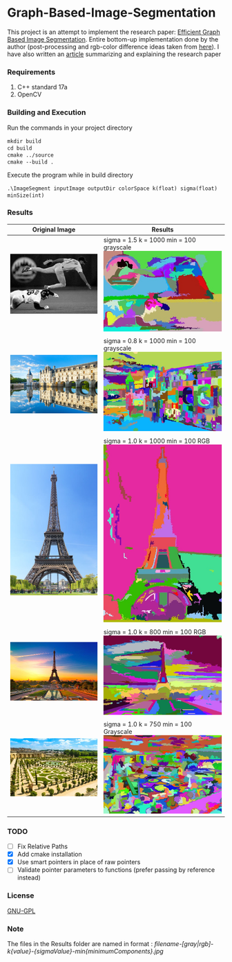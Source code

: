 # Graph-Based-Image-Segmentation
This project is an attempt to implement the research paper: [Efficient Graph Based Image Segmentation](http://people.cs.uchicago.edu/~pff/papers/seg-ijcv.pdf).
Entire bottom-up implementation done by the author (post-processing and rgb-color difference ideas taken from [here](http://cs.brown.edu/people/pfelzens/segment/)). I have also written an [article](https://iammohitm.github.io./Graph-Based-Image-Segmentation/) summarizing and explaining the research paper
 
### Requirements
1. C++ standard 17a
2. OpenCV

### Building and Execution
Run the commands in your project directory
```
mkdir build
cd build
cmake ../source
cmake --build .
```

Execute the program while in build directory
```
.\ImageSegment inputImage outputDir colorSpace k(float) sigma(float) minSize(int)
```
### Results
| Original Image                                      | Results                                                                                                             |
|--------------                                       |-------- |
|![Image Baseball](images/baseball.png)             | sigma = 1.5 k = 1000 min = 100 grayscale ![Results Baseball](Results/baseball-gray-k1000-1.500000-min100.jpg)        |
|||
|![Image Chateau-de-Chenonceau](images/chateau-de-chenonceau.jpg)| sigma = 0.8 k = 1000 min = 100 grayscale![Results Chateau-de-Chenonceau](Results/chateau-de-chenonceau-gray-k1000-0.800000-min50.jpg)     |
|||
|![Image Paris](images/paris.jpg)                | sigma = 1.0 k = 1000 min = 100 RGB![Results Paris](Results/paris-rgb-k1000-1.000000-min100.jpg)                         |
|||
|![Image Eiffel Tower](images/eiffel-tower.jpg)     | sigma = 1.0 k = 800 min = 100 RGB![Results Eiffel Tower](Results/eiffel-tower-rgb-k800-1.000000-min100.jpg)                |
|||
|![Image Versailles Gardens](images/versailles-gardens.jpg)|sigma = 1.0 k = 750 min = 100 Grayscale![Results Versailles Gardens](Results/versailles-gardens-gray-k750-1.000000-min100.jpg)              |


### TODO
- [ ] Fix Relative Paths<br>
- [x] Add cmake installation
- [x] Use smart pointers in place of raw pointers
- [ ] Validate pointer parameters to functions (prefer passing by reference instead) 

### License
[GNU-GPL](https://choosealicense.com/licenses/gpl-3.0/)

### Note
The files in the Results folder are named in format : *filename-[gray|rgb]-k{value}-{sigmaValue}-min{minimumComponents}.jpg*


